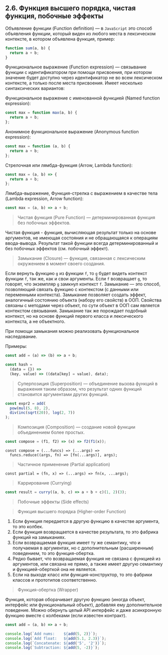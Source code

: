 ## 2.6. Функция высшего порядка, чистая функция, побочные эффекты

Объявление функции (Function definition) — в `JavaScript` это способ объявления функции, который виден из любого места в лексическом контексте, в котором объявлена функция, пример:

```js
function sum(a, b) {
  return a + b;
}
```

Функциональное выражение (Function expression) — связывание функции с идентификатором при помощи присвоения, при котором значение будет доступно через идентификатор не во всем лексическом контексте, а только после места присвоения. Имеет несколько синтаксических вариантов:

Функциональное выражение с именованной функцией (Named function expression):

```js
const max = function max(a, b) {
  return a + b;
};
```

Анонимное функциональное выражение (Anonymous function expression):

```js
const max = function (a, b) {
  return a + b;
};
```

Стрелочная или лямбда-функция (Arrow, Lambda function):

```js
const max = (a, b) => {
  return a + b;
};
```

Лямбда-выражение, Функция-стрелка с выражением в качестве тела (Lambda expression, Arrow function):

```js
const max = (a, b) => a + b;
```

> Чистая функция (Pure Function) — детерминированная функция без побочных эффектов.

Чистая функция - функция, вычисляющая результат только на основе аргументов, не имеющая состояния и не обращающаяся к операциям ввода-вывода. Результат такой функции всегда детерминированный и без побочных эффектов (см. побочный эффект).

> Замыкание (Closure) — функция, связанная с лексическим окружением в момент своего создания.

Если вернуть функцию `g` из функции `f`, то `g` будет видеть контекст функции `f`, так же, как и свои аргументы. Если `f` возвращает `g`, то говорят, что экземпляр `g` замкнул контекст `f`. Замыкание — это способ, позволяющий связать функцию с контекстом (с данными или переменными контекста). Замыкание позволяет создать эффект, аналогичный состоянию объекта (набору его свойств) в ООП. Свойства связаны с методами через объект, по сути объект в ООП сам является контекстом связывания. Замыкание так же порождает подобный контекст, но на основе функций первого класса и лексического контекста, а не объектного.

При помощи замыкания можно реализовать функциональное наследование.

Примеры:

```js
const add = (a) => (b) => a + b;

const hash =
  (data = {}) =>
  (key, value) => ((data[key] = value), data);
```

> Суперпозиция (Superposition) — объединение вызова функций в выражения таким образом, что результат одних функций становится аргументами других функций.

```js
const expr2 = add(
  pow(mul(5, 8), 2),
  div(inc(sqrt(20)), log(2, 7))
);
```

> Композиция (Composition) — создание новой функции объединением более простых.

```js
const compose = (f1, f2) => (x) => f2(f1(x));
```

```
const compose = (...funcs) => (...args) =>
  funcs.reduce((args, fn) => [fn(...args)], args);
```

> Частичное применение (Partial application)

```
const partial = (fn, x) => (...args) => fn(x, ...args);
```

> Каррирование (Currying)

```js
const result = curry((a, b, c) => a + b + c)(1, 2)(3);
```

> Побочные эффекты (Side effects)

> Функция высшего порядка (Higher-order Function)

1. Если функция передается в другую функцию в качестве аргумента, то это колбек.
2. Если функция возвращается в качестве результата, то это фабрика функций на замыканиях.
3. Если возвращаемая функция имеет ту же семантику, что и получаемая в аргументах, но с дополнительным (расширенным) поведением, то это функция-обертка.
4. Редко бывает, что возвращаемая функция не связана с функцией из аргументов, или связана не прямо, а также имеет другую семантику и функцией-оберткой она не является.
5. Если на выходе класс или функция-конструктор, то это фабрики классов и прототипов соответственно.

> Функция-обертка (Wrapper)

Функция, которая оборачивает другую функцию (иногда объект, интерфейс или функциональный объект), добавляя ему дополнительное поведение. Можно обернуть целый API интерфейс и даже асинхронную функцию вместе с колбеками (если известен контракт).

```js
const add = (a, b) => a + b;

console.log(`Add nums:    ${add(5, 2)}`);
console.log(`Add float:   ${add(5.1, 2.3)}`);
console.log(`Concatenate: ${add('5', '2')}`);
console.log(`Subtraction: ${add(5, -2)}`);
```

